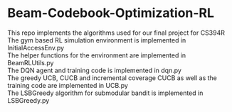 # Beam-Codebook-Optimization-RL
This repo implements the algorithms used for our final project for CS394R<br/>
The gym based RL simulation environment is implemented in InitialAccessEnv.py<br/>
The helper functions for the environment are implemented in BeamRLUtils.py<br/>
The DQN agent and training code is implemented in dqn.py<br/>
The greedy UCB, CUCB and incremental coverage CUCB as well as the training code are implemented in UCB.py<br/>
The LSBGreedy algorithm for submodular bandit is implemented in LSBGreedy.py<br/>
